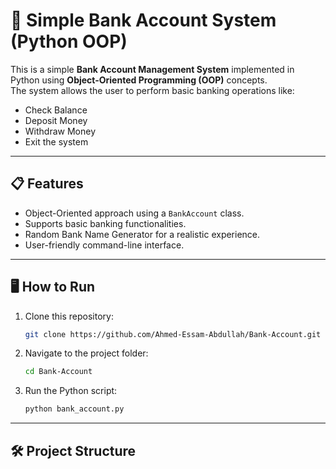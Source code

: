 # 🏦 Simple Bank Account System (Python OOP)

This is a simple **Bank Account Management System** implemented in Python using **Object-Oriented Programming (OOP)** concepts.  
The system allows the user to perform basic banking operations like:
- Check Balance
- Deposit Money
- Withdraw Money
- Exit the system

---

## 📋 Features
- Object-Oriented approach using a `BankAccount` class.
- Supports basic banking functionalities.
- Random Bank Name Generator for a realistic experience.
- User-friendly command-line interface.

---

## 🖥️ How to Run
1. Clone this repository:
    ```bash
    git clone https://github.com/Ahmed-Essam-Abdullah/Bank-Account.git
    ```
2. Navigate to the project folder:
    ```bash
    cd Bank-Account
    ```
3. Run the Python script:
    ```bash
    python bank_account.py
    ```

---

## 🛠️ Project Structure
